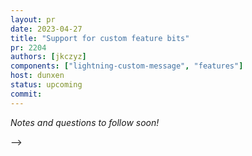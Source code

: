 ```yaml
---
layout: pr
date: 2023-04-27
title: "Support for custom feature bits"
pr: 2204
authors: [jkczyz]
components: ["lightning-custom-message", "features"]
host: dunxen
status: upcoming
commit:
---
```


_Notes and questions to follow soon!_

<!-- TODO: Before meeting, add notes and questions
## Notes

## Questions
1. Did you review the PR? [Concept ACK, approach ACK, tested ACK, or NACK](https://github.com/lightningdevkit/rust-lightning/blob/master/CONTRIBUTING.md#peer-review)?
-->


-->
